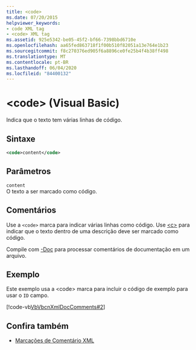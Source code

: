```yaml
---
title: <code>
ms.date: 07/20/2015
helpviewer_keywords:
- code XML tag
- <code> XML tag
ms.assetid: 925e5342-be05-45f2-bf66-7398bbd6710e
ms.openlocfilehash: aa65fed863718f1f00b510f82051a13e764e1b23
ms.sourcegitcommit: f8c270376ed905f6a8896ce0fe25b4f4b38ff498
ms.translationtype: MT
ms.contentlocale: pt-BR
ms.lasthandoff: 06/04/2020
ms.locfileid: "84400132"
---
```

# <a name="code-visual-basic"></a>\<code> (Visual Basic)
Indica que o texto tem várias linhas de código.  
  
## <a name="syntax"></a>Sintaxe  
  
```xml  
<code>content</code>  
```  
  
## <a name="parameters"></a>Parâmetros  
 `content`  
 O texto a ser marcado como código.  
  
## <a name="remarks"></a>Comentários  
 Use a `<code>` marca para indicar várias linhas como código. Use [\<c>](c.md) para indicar que o texto dentro de uma descrição deve ser marcado como código.  
  
 Compile com [-Doc](../../reference/command-line-compiler/doc.md) para processar comentários de documentação em um arquivo.  
  
## <a name="example"></a>Exemplo  
 Este exemplo usa a \<code> marca para incluir o código de exemplo para usar o `ID` campo.  
  
 [!code-vb[VbVbcnXmlDocComments#2](~/samples/snippets/visualbasic/VS_Snippets_VBCSharp/VbVbcnXmlDocComments/VB/Class1.vb#2)]  
  
## <a name="see-also"></a>Confira também

- [Marcações de Comentário XML](index.md)
